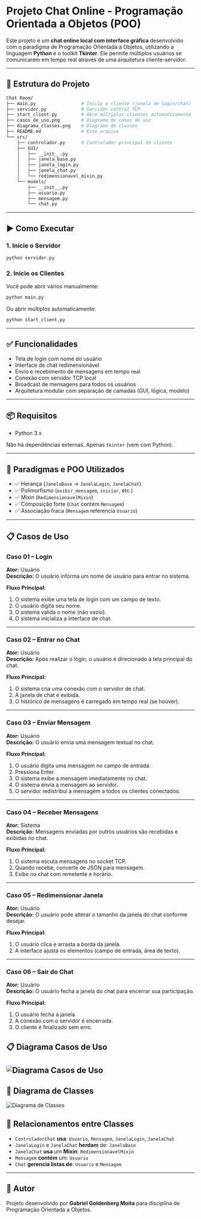 # Projeto Chat Online - Programação Orientada a Objetos (POO)

Este projeto é um **chat online local com interface gráfica** desenvolvido com o paradigma de Programação Orientada a Objetos, utilizando a linguagem **Python** e o toolkit **Tkinter**. Ele permite múltiplos usuários se comunicarem em tempo real através de uma arquitetura cliente-servidor.

---

## 🧩 Estrutura do Projeto

```bash
Chat Room/
├── main.py                 # Inicia o cliente (janela de login/chat)
├── servidor.py             # Servidor central TCP
├── start_client.py         # Abre múltiplos clientes automaticamente
├── casos_de_uso.png        # Diagrama de casos de uso
├── diagrama_classes.png    # Diagrama de classes
├── README.md               # Este arquivo
└── src/
    ├── controlador.py      # Controlador principal do cliente
    ├── GUI/
    │   ├── __init__.py
    │   ├── janela_base.py
    │   ├── janela_login.py
    │   ├── janela_chat.py
    │   └── redimensionavel_mixin.py
    └── models/
        ├── __init__.py
        ├── usuario.py
        ├── mensagem.py
        └── chat.py
```

---

## ▶️ Como Executar

### 1. Inicie o Servidor
```bash
python servidor.py
```

### 2. Inicie os Clientes
Você pode abrir vários manualmente:
```bash
python main.py
```
Ou abrir múltiplos automaticamente:
```bash
python start_client.py
```

---

## ✅ Funcionalidades
- Tela de login com nome do usuário
- Interface de chat redimensionável
- Envio e recebimento de mensagens em tempo real
- Conexão com servidor TCP local
- Broadcast de mensagens para todos os usuários
- Arquitetura modular com separação de camadas (GUI, lógica, modelo)

---

## 📦 Requisitos
- Python 3.x

Não há dependências externas. Apenas `tkinter` (vem com Python).

---

## 🎯 Paradigmas e POO Utilizados
- ✅ Herança (`JanelaBase` → `JanelaLogin`, `JanelaChat`)
- ✅ Polimorfismo (`exibir_mensagem`, `iniciar`, etc.)
- ✅ Mixin (`RedimensionavelMixin`)
- ✅ Composição forte (`Chat` contém `Mensagem`)
- ✅ Associação fraca (`Mensagem` referencia `Usuario`)

---

## 📋 Casos de Uso
### Caso 01 – Login
**Ator:** Usuário  
**Descrição:** O usuário informa um nome de usuário para entrar no sistema.

**Fluxo Principal:**
1. O sistema exibe uma tela de login com um campo de texto.
2. O usuário digita seu nome.
3. O sistema valida o nome (não vazio).
4. O sistema inicializa a interface de chat.

---

### Caso 02 – Entrar no Chat
**Ator:** Usuário  
**Descrição:** Após realizar o login, o usuário é direcionado à tela principal do chat.

**Fluxo Principal:**
1. O sistema cria uma conexão com o servidor de chat.
2. A janela de chat é exibida.
3. O histórico de mensagens é carregado em tempo real (se houver).

---

### Caso 03 – Enviar Mensagem
**Ator:** Usuário  
**Descrição:** O usuário envia uma mensagem textual no chat.

**Fluxo Principal:**
1. O usuário digita uma mensagem no campo de entrada.
2. Pressiona Enter.
3. O sistema exibe a mensagem imediatamente no chat.
4. O sistema envia a mensagem ao servidor.
5. O servidor redistribui a mensagem a todos os clientes conectados.

---

### Caso 04 – Receber Mensagens
**Ator:** Sistema  
**Descrição:** Mensagens enviadas por outros usuários são recebidas e exibidas no chat.

**Fluxo Principal:**
1. O sistema escuta mensagens no socket TCP.
2. Quando recebe, converte de JSON para mensagem.
3. Exibe no chat com remetente e horário.

---

### Caso 05 – Redimensionar Janela
**Ator:** Usuário  
**Descrição:** O usuário pode alterar o tamanho da janela do chat conforme desejar.

**Fluxo Principal:**
1. O usuário clica e arrasta a borda da janela.
2. A interface ajusta os elementos (campo de entrada, área de texto).

---

### Caso 06 – Sair do Chat
**Ator:** Usuário  
**Descrição:** O usuário fecha a janela do chat para encerrar sua participação.

**Fluxo Principal:**
1. O usuário fecha a janela.
2. A conexão com o servidor é encerrada.
3. O cliente é finalizado sem erro.

## 📋 Diagrama Casos de Uso
![Diagrama Casos de Uso](casos_de_uso.png)
---

## 🧱 Diagrama de Classes

![Diagrama de Classes](diagrama_classes.png)

## 🧱 Relacionamentos entre Classes
- `ControladorChat` **usa**: `Usuario`, `Mensagem`, `JanelaLogin`, `JanelaChat`
- `JanelaLogin` e `JanelaChat` **herdam** de: `JanelaBase`
- `JanelaChat` **usa** um **Mixin**: `RedimensionavelMixin`
- `Mensagem` **contém** um: `Usuario`
- `Chat` **gerencia listas de**: `Usuario` e `Mensagem`

---

## 👤 Autor
Projeto desenvolvido por **Gabriel Goldenberg Moita** para disciplina de Programação Orientada a Objetos.






